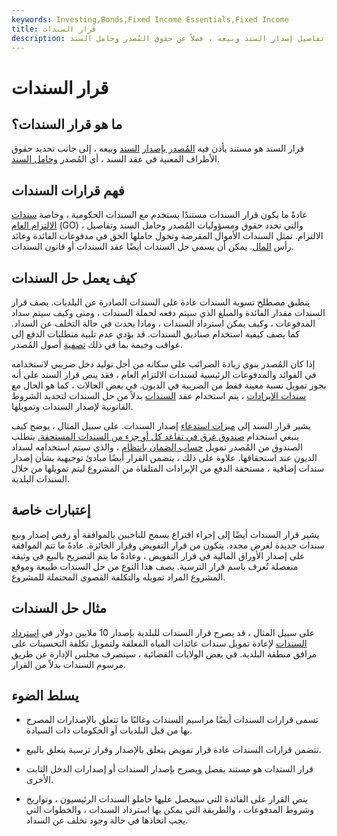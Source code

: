 ```yaml
---
keywords: Investing,Bonds,Fixed Income Essentials,Fixed Income
title: قرار السندات
description: قرار السند هو مستند يحدد تفاصيل إصدار السند وبيعه ، فضلاً عن حقوق المُصدر وحامل السند.
---
```


# قرار السندات
## ما هو قرار السندات؟

قرار السند هو مستند يأذن فيه [المُصدر بإصدار](/issuer) [السند](/bond) وبيعه ، إلى جانب تحديد حقوق الأطراف المعنية في عقد السند ، أي المُصدر [وحامل السند](/bondholder).

## فهم قرارات السندات

عادةً ما يكون قرار السندات مستندًا يستخدم مع السندات الحكومية ، وخاصة [سندات الالتزام العام](/generalobligationbond) (GO) ، والتي تحدد حقوق ومسؤوليات المُصدر وحامل السند وتفاصيل الالتزام. تمثل السندات الأموال المقرضة وتخول حاملها الحق في مدفوعات الفائدة وعائد رأس [المال](/principal). يمكن أن يسمى حل السندات أيضًا عقد السندات أو قانون السندات.

## كيف يعمل حل السندات

ينطبق مصطلح تسوية السندات عادة على السندات الصادرة عن البلديات. يصف قرار السندات مقدار الفائدة والمبلغ الذي سيتم دفعه لحملة السندات ، ومتى وكيف سيتم سداد المدفوعات ، وكيف يمكن استرداد السندات ، وماذا يحدث في حالة التخلف عن السداد. كما يصف كيفية استخدام صناديق السندات. قد يؤدي عدم تلبية متطلبات الدفع إلى عواقب وخيمة بما في ذلك [تصفية](/liquidation) أصول المُصدر.

إذا كان المُصدر ينوي زيادة الضرائب على سكانه من أجل توليد دخل ضريبي لاستخدامه في الفوائد والمدفوعات الرئيسية لسندات الالتزام العام ، فقد ينص قرار السند على أنه يجوز تمويل نسبة معينة فقط من الضريبة في الديون. في بعض الحالات ، كما هو الحال مع [سندات الإيرادات](/revenuebond) ، يتم استخدام عقد [السندات](/trust_indenture) بدلاً من حل السندات لتحديد الشروط القانونية لإصدار السندات وتمويلها.

يشير قرار السند إلى [ميزات استدعاء](/callprovision) إصدار السندات. على سبيل المثال ، يوضح كيف ينبغي استخدام [صندوق غرق في تقاعد كل أو جزء من السندات المستحقة.](/sinkingfund) يتطلب الصندوق من المُصدر تمويل [حساب الضمان بانتظام](/escrow) ، والذي سيتم استخدامه لسداد الديون عند استحقاقها. علاوة على ذلك ، يتضمن القرار أيضًا مبادئ توجيهية بشأن إصدار سندات إضافية ، مستحقة الدفع من الإيرادات المتلقاة من المشروع ليتم تمويلها من خلال السندات البلدية.

## إعتبارات خاصة

يشير قرار السندات أيضًا إلى إجراء اقتراع يسمح للناخبين بالموافقة أو رفض إصدار وبيع سندات جديدة لغرض محدد. يتكون من قرار التفويض وقرار الجائزة. عادةً ما تتم الموافقة على إصدار الأوراق المالية في قرار التفويض ، وعادةً ما يتم التصريح بالبيع في وثيقة منفصلة تُعرف باسم قرار الترسية. يصف هذا النوع من حل السندات طبيعة وموقع المشروع المراد تمويله والتكلفة القصوى المحتملة للمشروع.

## مثال حل السندات

على سبيل المثال ، قد يصرح قرار السندات للبلدية بإصدار 10 ملايين دولار في [استرداد السندات](/prerefunding_bond) لإعادة تمويل سندات عائدات المياه المعلقة ولتمويل تكلفة التحسينات على مرافق منطقة البلدية. في بعض الولايات القضائية ، سيتصرف مجلس الإدارة عن طريق مرسوم السندات بدلاً من القرار.

## يسلط الضوء

- تسمى قرارات السندات أيضًا مراسيم السندات وغالبًا ما تتعلق بالإصدارات المصرح بها من قبل البلديات أو الحكومات ذات السيادة.

- تتضمن قرارات السندات عادة قرار تفويض يتعلق بالإصدار وقرار ترسية يتعلق بالبيع.

- قرار السندات هو مستند يفصل ويصرح بإصدار السندات أو إصدارات الدخل الثابت الأخرى.

- ينص القرار على الفائدة التي سيحصل عليها حاملو السندات الرئيسيون ، وتواريخ وشروط المدفوعات ، والطريقة التي يمكن بها استرداد السندات ، والخطوات التي يجب اتخاذها في حالة وجود تخلف عن السداد.

